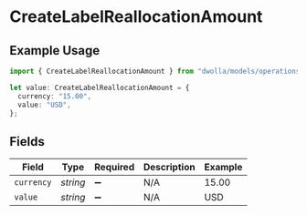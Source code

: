 # CreateLabelReallocationAmount

## Example Usage

```typescript
import { CreateLabelReallocationAmount } from "dwolla/models/operations";

let value: CreateLabelReallocationAmount = {
  currency: "15.00",
  value: "USD",
};
```

## Fields

| Field              | Type               | Required           | Description        | Example            |
| ------------------ | ------------------ | ------------------ | ------------------ | ------------------ |
| `currency`         | *string*           | :heavy_minus_sign: | N/A                | 15.00              |
| `value`            | *string*           | :heavy_minus_sign: | N/A                | USD                |